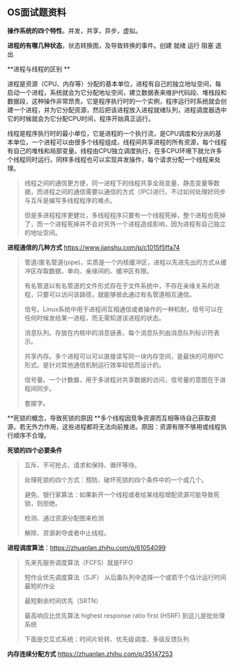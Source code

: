 ## OS面试题资料

**操作系统的四个特性**。并发，共享，异步，虚拟。

**进程的有哪几种状态**，状态转换图，及导致转换的事件。创建 就绪 运行 阻塞 退出

**进程与线程的区别 **

进程是资源（CPU、内存等）分配的基本单位，进程有自己的独立地址空间，每启动一个进程，系统就会为它分配地址空间，建立数据表来维护代码段、堆栈段和数据段，这种操作非常昂贵。它是程序执行时的一个实例，程序运行时系统就会创建一个进程，并为它分配资源，然后把该进程放入进程就绪队列，进程调度器选中它的时候就会为它分配CPU时间，程序开始真正运行。

线程是程序执行时的最小单位，它是进程的一个执行流，是CPU调度和分派的基本单位，一个进程可以由很多个线程组成，线程间共享进程的所有资源，每个线程有自己的堆栈和局部变量。线程由CPU独立调度执行，在多CPU环境下就允许多个线程同时运行。同样多线程也可以实现并发操作，每个请求分配一个线程来处理。

> 线程之间的通信更方便，同一进程下的线程共享全局变量、静态变量等数据，而进程之间的通信需要以通信的方式（IPC)进行。不过如何处理好同步与互斥是编写多线程程序的难点。
>
> 但是多进程程序更健壮，多线程程序只要有一个线程死掉，整个进程也死掉了，而一个进程死掉并不会对另外一个进程造成影响，因为进程有自己独立的地址空间。

**进程通信的几种方式**  https://www.jianshu.com/p/c1015f5ffa74

> 管道/匿名管道(pipe)，实质是一个内核缓冲区，进程以先进先出的方式从缓冲区存取数据，单向、亲缘间的、缓冲区有限。
>
> 有名管道以有名管道的文件形式存在于文件系统中，不存在亲缘关系的进程，只要可以访问该路径，就能够彼此通过有名管道相互通信。
>
> 信号。Linux系统中用于进程间互相通信或者操作的一种机制，信号可以在任何时候发给某一进程，而无需知道该进程的状态。
>
> 消息队列。存放在内核中的消息链表，每个消息队列由消息队列标识符表示。
>
> 共享内存。多个进程可以可以直接读写同一块内存空间，是最快的可用IPC形式。是针对其他通信机制运行效率较低而设计的。
>
> 信号量。一个计数器，用于多进程对共享数据的访问，信号量的意图在于进程间同步。
>
> 套接字。

**死锁的概念，导致死锁的原因 **多个线程因竞争资源而互相等待自己获取资源，若无外力作用，这些进程都将无法向前推进。原因：资源有限不够用或线程执行顺序不合理。

**死锁的四个必要条件**

> 互斥、不可抢占、请求和保持、循环等待。
>
> 处理死锁的四个方式：预防、破坏死锁的四个条件中的一个或几个。
>
> 避免、银行家算法：如果新开一个线程或者给某线程增配资源可能导致死锁，则拒绝。
>
> 检测、通过资源分配图来检测
>
> 解除、资源剥夺或者中止线程。

**进程调度算法**：https://zhuanlan.zhihu.com/p/61054099

> 先来先服务调度算法（FCFS）就是FIFO
>
> 短作业优先调度算法（SJF） 从后备队列中选择一个或若干个估计运行时间最短的作业
>
> 最短剩余时间优先（SRTN）
>
> 最高响应比优先算法 highest response ratio first (HSRF) 到这儿是批处理系统
>
> 下面是交互式系统：时间片轮转、优先级调度、多级反馈队列

**内存连续分配方式** https://zhuanlan.zhihu.com/p/35147253


